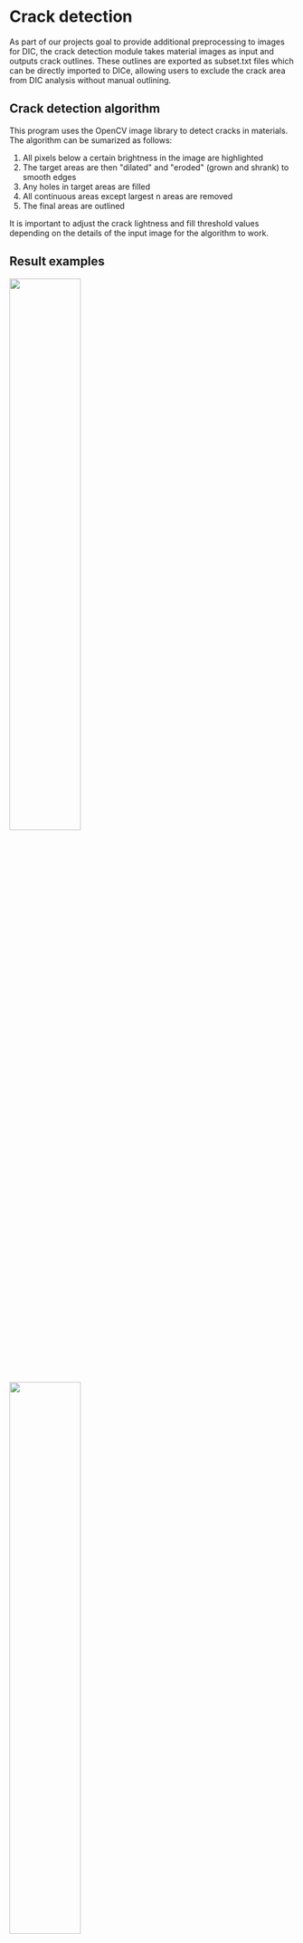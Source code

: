 # Crack detection

As part of our projects goal to provide additional preprocessing to images for DIC, the crack detection module takes material images as input and outputs crack outlines. These outlines are exported as subset.txt files which can be directly imported to DICe, allowing users to exclude the crack area from DIC analysis without manual outlining.

## Crack detection algorithm

This program uses the OpenCV image library to detect cracks in materials. The algorithm can be sumarized as follows:

1. All pixels below a certain brightness in the image are highlighted
2. The target areas are then "dilated" and "eroded" (grown and shrank) to smooth edges
3. Any holes in target areas are filled
4. All continuous areas except largest n areas are removed
5. The final areas are outlined

It is important to adjust the crack lightness and fill threshold values depending on the details of the input image for the algorithm to work.

## Result examples

<img src="https://i.ibb.co/cKcdtTjw/crack-2-outline.jpg" width="50%">

<img src="https://i.ibb.co/YJw8L3W/Screenshot-2025-05-18-221900.png" width="50%">

## Usage Instructions

### Single file crack detection:

Make sure you have python and numpy installed

In command line:
```
python crack_detect.py <file-name>
```
or
```
python crack_detect.py <file-name> <crack-lightness> <fill-threshhold> <crack-number>
```

The default crack lightness is 40 (maximum grayscale value of the inside of the crack). Higher values will detect lighter cracks and vice versa.

The default fill threshhold is 2. Higher values will increase the size of the outline but may capture incorrect features.

The default crack number is 1, corresponding to a single (largest) detected crack in the output.

By default, the program will save a preview image and DICE subset file.

EXAMPLE:

```
python crack_detect.py crack_1.tif 40 2 1
```

### Batch file crack detection:

```
python crack_detect_batch.py <folder-name>
```
or
```
python crack_detect_batch.py <folder-name> <crack-lightness> <fill-threshhold> <cropped-pixels>
```

The default cropped pixels is 60 which will be enough to crop out the SEM image labels. Higher values crop out more of the image.

The results will be stored in another folder called <folder_name>_results

## Credits

- [OpenCV](https://opencv.org/) for image processing functions 
